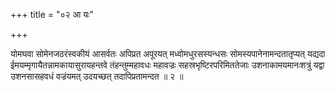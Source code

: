 +++
title = "०२ आ यः"

+++

योमघवा सोमेनजठरंस्वकीयं आसर्वतः अपिप्रत अपूरयत् मध्वोमधुरसस्यन्धसः सोमस्यपानेनामन्दतातृप्यत् यद्यदा ईमयम्मृगायैतन्नामकायासुरायहन्तवे तंहन्तुम्महावधः महावज्रः सहस्रभृष्टिरपरिमिततेजाः उशनाकामयमानःशत्रुं यद्वा उशनसासहवधं वज्रंयमत् उदयच्छत् तदापिप्रतामन्दत ॥ २ ॥